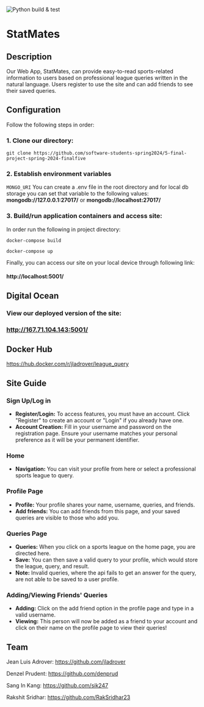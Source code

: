 ![Python build & test](https://github.com/software-students-spring2024/5-final-project-spring-2024-finalfive/actions/workflows/web.yml/badge.svg) 

# StatMates

## Description

Our Web App, StatMates, can provide easy-to-read sports-related information 
to users based on professional league queries written in the natural language. Users register to use the site and can add friends to see their saved queries.

## Configuration
Follow the following steps in order:

### 1. Clone our directory:
```
git clone https://github.com/software-students-spring2024/5-final-project-spring-2024-finalfive
```
### 2. Establish environment variables
```MONGO_URI``` You can create a .env file in the root directory and for local db storage you can set that variable to the following values: **mongodb://127.0.0.1:27017/** or **mongodb://localhost:27017/**


### 3. Build/run application containers and access site:
In order run the following in project directory:
```
docker-compose build
```
```
docker-compose up
```

Finally, you can access our site on your local device through following link: 
#### http://localhost:5001/

## Digital Ocean
### View our deployed version of the site: <br>
### http://167.71.104.143:5001/

## Docker Hub
https://hub.docker.com/r/jladrover/league_query


## Site Guide

### Sign Up/Log in
- **Register/Login:** To access features, you must have an account. Click "Register" to create an account or "Login" if you already have one.
- **Account Creation:** Fill in your username and password on the registration page. Ensure your username matches your personal preference as it will be your permanent identifier.

### Home
- **Navigation:** You can visit your profile from here or select a professional sports league to query.

### Profile Page
- **Profile:** Your profile shares your name, username, queries, and friends.
- **Add friends:** You can add friends from this page, and your saved queries are visible to those who add you.

### Queries Page
- **Queries:** When you click on a sports league on the home page, you are directed here.
- **Save:** You can then save a valid query to your profile, which would store the league, query, and result.
- **Note:** Invalid queries, where the api fails to get an answer for the query, are not able to be saved to a user profile.

### Adding/Viewing Friends' Queries
- **Adding:** Click on the add friend option in the profile page and type in a valid username.
- **Viewing:** This person will now be added as a friend to your account and click on their name on the profile page to view their queries!



## Team

Jean Luis Adrover: https://github.com/jladrover

Denzel Prudent: https://github.com/denprud

Sang In Kang: https://github.com/sik247

Rakshit Sridhar: https://github.com/RakSridhar23
